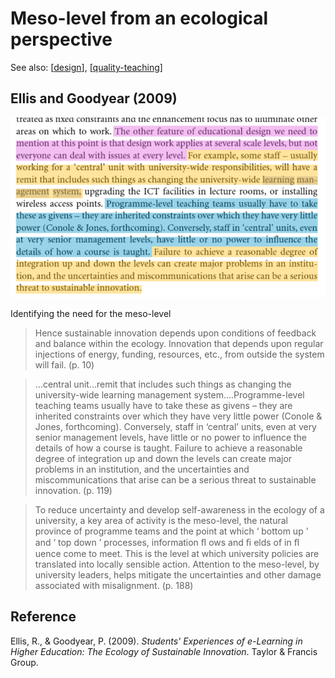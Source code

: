 
# Meso-level from an ecological perspective 

See also:  [[design]], [[quality-teaching]]

## Ellis and Goodyear (2009)

![](images/designScaleEllisGoodyear.png)

Identifying the need for the meso-level

> Hence sustainable innovation depends upon conditions of feedback and balance within the ecology. Innovation that depends upon regular injections of energy, funding, resources, etc., from outside the system will fail. (p. 10)

> …central unit…remit that includes such things as changing the university-wide learning management system….Programme-level teaching teams usually have to take these as givens – they are inherited constraints over which they have very little power (Conole & Jones, forthcoming). Conversely, staff in ‘central’ units, even at very senior management levels, have little or no power to influence the details of how a course is taught. Failure to achieve a reasonable degree of integration up and down the levels can create major problems in an institution, and the uncertainties and miscommunications that arise can be a serious threat to sustainable innovation. (p. 119)

> To reduce uncertainty and develop self-awareness in the ecology of a university, a key area of activity is the meso-level, the natural province of programme teams and the point at which ‘ bottom up ’ and ‘ top down ’ processes, information ﬂ ows and ﬁ elds of in ﬂ uence come to meet. This is the level at which university policies are translated into locally sensible action. Attention to the meso-level, by university leaders, helps mitigate the uncertainties and other damage associated with misalignment. (p. 188)

## Reference

Ellis, R., & Goodyear, P. (2009). *Students' Experiences of e-Learning in Higher Education: The Ecology of Sustainable Innovation*. Taylor & Francis Group. 

[//begin]: # "Autogenerated link references for markdown compatibility"
[design]: design "Design"
[quality-teaching]: ../Quality-and-teaching/quality-teaching "Quality teaching"
[//end]: # "Autogenerated link references"